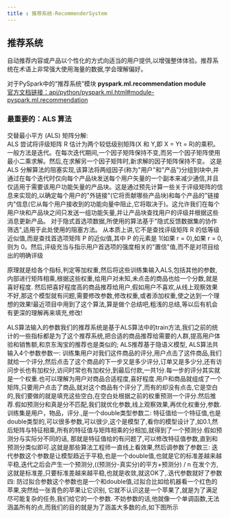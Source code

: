 ```yaml
---
title : 推荐系统-RecommenderSystem
---
```


## 推荐系统 

自动推荐内容或产品以个性化的方式向适当的用户提供,以增强整体体验。推荐系统在术语上非常强大使用海量的数据,学会理解偏好。

对于PySpark中的“推荐系统”模块 **pyspark.ml.recommendation module**        
[官方文档链接：api/python/pyspark.ml.html#module-pyspark.ml.recommendation](http://spark.apache.org/docs/latest/api/python/pyspark.ml.html#module-pyspark.ml.recommendation)

### 最重要的：ALS 算法

交替最小平方 (ALS) 矩阵分解:                  
ALS 尝试将评级矩阵 R 估计为两个较低级别矩阵(X 和 Y,即 X = Yt = R)的乘积。一般方法是迭代。在每次迭代期间,一个因子矩阵保持不变,而另一个因子矩阵使用最小二乘求解。然后,在求解另一个因子矩阵时,新求解的因子矩阵保持不变。
这是 ALS 分解算法的阻塞实现,该算法将两组因子(称为"用户"和"产品")分组到块中,并通过在每个迭代时仅向每个产品块发送每个用户矢量的一个副本来减少通信,并且仅适用于需要该用户功能矢量的产品块。这是通过预先计算一些关于评级矩阵的信息来实现的,以确定每个用户的"外链接"(它将贡献哪些产品块)和每个产品的"链接内"信息(它从每个用户接收到的功能向量中阻止,它将取决于)。这允许我们在每个用户块和产品块之间只发送一组功能矢量,并让产品块查找用户的评级并根据这些消息更新产品。
对于隐式首选项数据,所使用的算法基于"隐式反馈数据集的协作筛选",适用于此处使用的阻塞方法。
从本质上讲,它不是查找评级矩阵 R 的低等级近似值,而是查找首选项矩阵 P 的近似值,其中 P 的元素是 1(如果 r = 0),如果 r = 0,则为 0。然后,评级充当与指示用户首选项的强度相关的"置信"值,而不是对项目给出的明确评级

原理就是给各个指标,判定等加权重,然后将这些训练集输入ALS,包括其他的参数,内部进行矩阵相乘,根据这些权重,给用户对未知,未点击的商品也给一个分数,就是喜好程度. 然后把喜好程度高的商品推荐给用户,假如用户不喜欢,从线上观察效果不好,那这个模型就有问题,需要修改参数,修改权重,或者添加权重,使之达到一个理想的效果!最近项目中用到了这个算法,算是做个总结吧,粗浅的总结,等以后有机会有更深的理解再来填充,修改!


ALS算法输入的参数我们的推荐系统是基于ALS算法中的train方法,我们之前的统计的一些指标都是为了这个推荐系统,把合适的商品推荐给需要的人群,提高用户体验和销售额,和京东淘宝的推荐也是类似的; ALS推荐基于隐语义模型, ALS算法共输入4个参数参数一: 训练集用户对我们这件商品的评分,用户点击了这件商品,我们就给一个评分,然后点击了这个商品的下一步又是多少评分,订单又是多少分,还有访问步长也有加权分,访问时常也有加权分,到最后付款,一共1分.每一步的评分其实就是一个权重.也可以理解为用户对商品合适程度,喜好程度.用户和商品就组成了一个矩阵,只要用户点击了商品,就对这个商品有个评分了,而有的却没有点击,它是空白的,我们要做的就是填充这些空白,在空白处根据之前的权重预测一个评分.然后推荐.假如预测分和真是分不匹配,我们就优化参数,线上观察效果,再优化权重分,参数.训练集是用户，物品，评分.,是一个double类型参数二: 特征值给一个特征值,也是double类型的,可以很多参数,可以很少,这个是模型了,看你的模型设计了,如0.1,然后矩阵与特征相乘,所有的特征值与矩阵相乘的分相加,就得到了一个预测分.假如预测分与实际分不同的话, 那就是特征值给的有问题了,可以修改特征值参数,直到和预测分类似即可.这就是那些算法工程师一直线上看效果,然后调参数了参数三: 迭代参数这个参数是让模型趋近于平稳,也是一个double值,也就是它的标准差越来越平稳,迭代之后会产生一个预测分,((预测分-真实分)的平方+预测分) / n 在发个方,这就是标准差,只要标准差越来越平稳,也就是收敛,就这OK了,.迭代参数就好了参数四: 防过拟合参数这个参数也是一个和double值,过拟合比如给机器看一个红色的苹果,突然给一张青色的苹果让它识别, 它就不认识这是一个苹果了,就是为了满足尽可能复杂的任务,我们给它的一个参数. 不妨参数的话,他就像一个单调函数,无法涵盖所有的点,而我们的目的就是为了涵盖大多数的点,如下图所示
